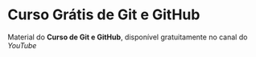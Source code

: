 # Curso Grátis de Git e GitHub

Material do **Curso de Git e GitHub**, disponível gratuitamente no canal do _YouTube_
